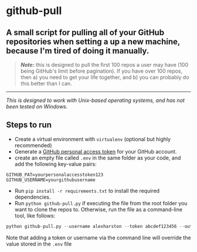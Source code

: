 # github-pull

## A small script for pulling all of your GitHub repositories when setting a up a new machine, because I'm tired of doing it manually.

> **_Note:_** this is designed to pull the first 100 repos a user may have (100 being GitHub's limit before pagination). If you have over 100 repos, then a) you need to get your life together, and b) you can probably do this better than I can.
  

---


_This is designed to work with Unix-based operating systems, and has not been tested on Windows._

## Steps to run

- Create a virtual environment with `virtualenv` (optional but highly recommended)
- Generate a [GitHub personal access token](https://docs.github.com/en/authentication/keeping-your-account-and-data-secure/creating-a-personal-access-token) for your GitHub account.
- create an empty file called `.env` in the same folder as your code, and add the following key-value pairs:
```
GITHUB_PAT=yourpersonalaccesstoken123
GITHUB_USERNAME=yourgithubusername
```
- Run `pip install -r requirements.txt` to install the required dependencies.
- Run `python github-pull.py` if executing the file from the root folder you want to clone the repos to. Otherwise, run the file as a command-line tool, like follows:

```python
python github-pull.py --username alexharston --token abcdef123456 --output /home/alex/projects/ --include-orgs 
```

Note that adding a token or username via the command line will override the value stored in the `.env` file